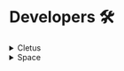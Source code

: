 # 


# Developers 🛠
<details><summary>Cletus</summary>
    [RecRoom](https://correct-link-here.com)
</details>

<details><summary>Space</summary>
    [RecRoom](https://correct-link-here.com)
</details>
